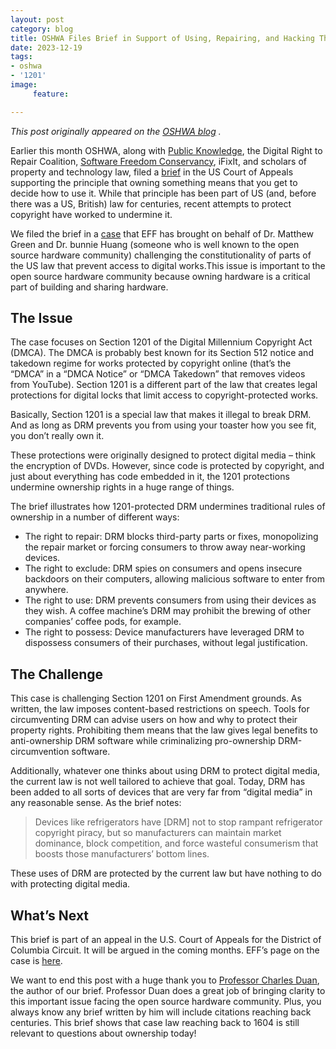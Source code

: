 ```yaml
---
layout: post
category: blog
title: OSHWA Files Brief in Support of Using, Repairing, and Hacking Things You Own
date: 2023-12-19
tags:
- oshwa
- '1201'
image:
     feature: 

---
```


*This post originally appeared on the [OSHWA blog](https://www.oshwa.org/2023/12/18/oshwa-files-brief-in-support-of-using-repairing-and-hacking-things-you-own/) .*



Earlier this month OSHWA, along with [Public Knowledge](https://publicknowledge.org/), the Digital Right to Repair Coalition, [Software Freedom Conservancy](https://sfconservancy.org/), iFixIt, and scholars of property and technology law, filed a [brief](https://www.oshwa.org/wp-content/uploads/2023/12/brief-green-doj-cadc.pdf) in the US Court of Appeals supporting the principle that owning something means that you get to decide how to use it.  While that principle has been part of US (and, before there was a US, British) law for centuries, recent attempts to protect copyright have worked to undermine it.

We filed the brief in a [case](https://www.eff.org/cases/green-v-us-department-justice) that EFF has brought on behalf of Dr. Matthew Green and Dr. bunnie Huang (someone who is well known to the open source hardware community) challenging the constitutionality of parts of the US law that prevent access to digital works.This issue is important to the open source hardware community because owning hardware is a critical part of building and sharing hardware.

## The Issue

The case focuses on Section 1201 of the Digital Millennium Copyright Act (DMCA).  The DMCA is probably best known for its Section 512 notice and takedown regime for works protected by copyright online (that’s the “DMCA” in a “DMCA Notice” or “DMCA Takedown” that removes videos from YouTube).  Section 1201 is a different part of the law that creates legal protections for digital locks that limit access to copyright-protected works.  

Basically, Section 1201 is a special law that makes it illegal to break DRM.  And as long as DRM prevents you from using your toaster how you see fit, you don’t really own it. 

These protections were originally designed to protect digital media – think the encryption of DVDs.  However, since code is protected by copyright, and just about everything has code embedded in it, the 1201 protections undermine ownership rights in a huge range of things.

The brief illustrates how 1201-protected DRM undermines traditional rules of ownership in a number of different ways:

- The right to repair: DRM blocks third-party parts or fixes, monopolizing the repair market or forcing consumers to throw away near-working devices.
- The right to exclude: DRM spies on consumers and opens insecure backdoors on their computers, allowing malicious software to enter from anywhere.
- The right to use: DRM prevents consumers from using their devices as they wish. A coffee machine’s DRM may prohibit the brewing of other companies’ coffee pods, for example. 
- The right to possess: Device manufacturers have leveraged DRM to dispossess consumers of their purchases, without legal justification.

## The Challenge

This case is challenging Section 1201 on First Amendment grounds.  As written, the law imposes content-based restrictions on speech.  Tools for circumventing DRM can advise users on how and why to protect their property rights.  Prohibiting them means that the law gives legal benefits to anti-ownership DRM software while criminalizing pro-ownership DRM-circumvention software.

Additionally, whatever one thinks about using DRM to protect digital media, the current law is not well tailored to achieve that goal.  Today, DRM has been added to all sorts of devices that are very far from “digital media” in any reasonable sense.  As the brief notes: 

> Devices like refrigerators have [DRM] not to stop rampant refrigerator copyright piracy, but so manufacturers can maintain market dominance, block competition, and force wasteful consumerism that boosts those manufacturers’ bottom lines.  

These uses of DRM are protected by the current law but have nothing to do with protecting digital media.

## What’s Next

This brief is part of an appeal in the U.S. Court of Appeals for the District of Columbia Circuit.  It will be argued in the coming months.  EFF’s page on the case is [here](https://www.eff.org/cases/green-v-us-department-justice).

We want to end this post with a huge thank you to [Professor Charles Duan](https://www.wcl.american.edu/impact/initiatives-programs/pijip/our-team/charles-duan/), the author of our brief.  Professor Duan does a great job of bringing clarity to this important issue facing the open source hardware community. Plus, you always know any brief written by him will include citations reaching back centuries.  This brief shows that case law reaching back to 1604 is still relevant to questions about ownership today!
